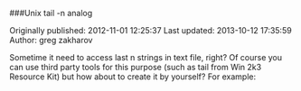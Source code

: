 ###Unix tail -n analog

Originally published: 2012-11-01 12:25:37
Last updated: 2013-10-12 17:35:59
Author: greg zakharov

Sometime it need to access last n strings in text file, right? Of course you can use third party tools for this purpose (such as tail from Win 2k3 Resource Kit) but how about to create it by yourself? For example: